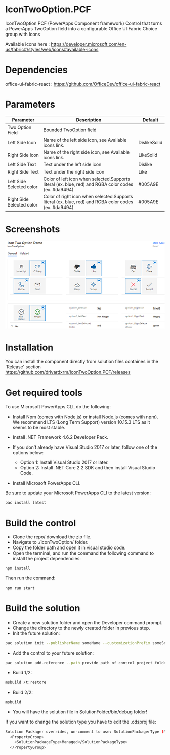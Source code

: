 # IconTwoOption.PCF
IconTwoOption PCF (PowerApps Component framework) Control that turns a PowerApps TwoOption field into a configurable Office UI Fabric Choice group with Icons 

Available icons here : https://developer.microsoft.com/en-us/fabric#/styles/web/icons#available-icons 

# Dependencies
office-ui-fabric-react : https://github.com/OfficeDev/office-ui-fabric-react

# Parameters
| Parameter         | Description                                                                                  | Default     |
|-------------------|----------------------------------------------------------------------------------------------|----------   |
| Two Option Field  | Bounded TwoOption field                                                                      |             |
| Left Side Icon    | Name of the left side icon, see Available icons link.                                        | DislikeSolid|
| Right Side Icon   | Name of the right side icon, see Available icons link.                                       | LikeSolid   |
| Left Side Text    | Text under the left side icon                                                                | Dislike     |
| Right Side Text   | Text under the right side icon                                                               | Like        |
| Left Side Selected color| Color of left icon when selected.Supports literal (ex. blue, red) and RGBA color codes (ex. #da9494)   | #005A9E      |
| Right Side Selected color| Color of right icon when selected.Supports literal (ex. blue, red) and RGBA color codes (ex. #da9494)   | #005A9E      |

# Screenshots
![alt text](https://github.com/drivardxrm/IconTwoOption.PCF/blob/master/IconTwoOption.png?raw=true)

# Installation
You can install the component directly from solution files containes in the 'Release' section
https://github.com/drivardxrm/IconTwoOption.PCF/releases

# Get required tools

To use Microsoft PowerApps CLI, do the following:

* Install Npm (comes with Node.js) or install Node.js (comes with npm). We recommend LTS (Long Term Support) version 10.15.3 LTS as it seems to be most stable.

* Install .NET Framework 4.6.2 Developer Pack.

* If you don’t already have Visual Studio 2017 or later, follow one of the options below:

  * Option 1: Install Visual Studio 2017 or later.
  * Option 2: Install .NET Core 2.2 SDK and then install Visual Studio Code.
* Install Microsoft PowerApps CLI.

Be sure to update your Microsoft PowerApps CLI to the latest version: 
```bash
pac install latest
```
# Build the control

* Clone the repo/ download the zip file.
* Navigate to ./IconTwoOption/ folder.
* Copy the folder path and open it in visual studio code.
* Open the terminal, and run the command the following command to install the project dependencies:
```bash
npm install
```
Then run the command:
```bash
npm run start
```
# Build the solution

* Create a new solution folder and open the Developer command prompt.
* Change the directory to the newly created folder in previous step.
* Init the future solution:
```bash
pac solution init --publisherName someName --customizationPrefix someSolutionPrefix
``` 
* Add the control to your future solution:
```bash
pac solution add-reference --path provide path of control project folder where the pcf.proj is available
``` 
* Build 1/2:
```bash
msbuild /t:restore
``` 
* Build 2/2:
```bash
msbuild
``` 
* You will have the solution file in SolutionFolder/bin/debug folder!

If you want to change the solution type you have to edit the .cdsproj file:
```bash
Solution Packager overrides, un-comment to use: SolutionPackagerType (Managed, Unmanaged, Both)
  <PropertyGroup>
    <SolutionPackageType>Managed</SolutionPackageType>
  </PropertyGroup>

  ```
 
